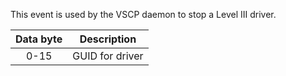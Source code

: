 This event is used by the VSCP daemon to stop a Level III driver.

| Data byte | Description |
 | :----: | ----------- |
 | 0-15 | GUID for driver |
 